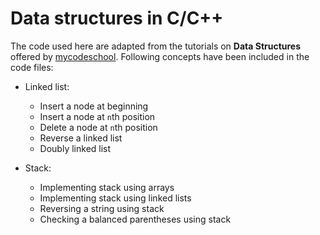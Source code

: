 # Data structures in C/C++

The code used here are adapted from the tutorials on **Data Structures** offered by [mycodeschool](https://www.youtube.com/channel/UClEEsT7DkdVO_fkrBw0OTrA). 
Following concepts have been included in the code files:

* Linked list: 
  * Insert a node at beginning
  * Insert a node at `n`th position 
  * Delete a node at `n`th position
  * Reverse a linked list 
  * Doubly linked list 

* Stack:
  * Implementing stack using arrays 
  * Implementing stack using linked lists 
  * Reversing a string using stack
  * Checking a balanced parentheses using stack
  
